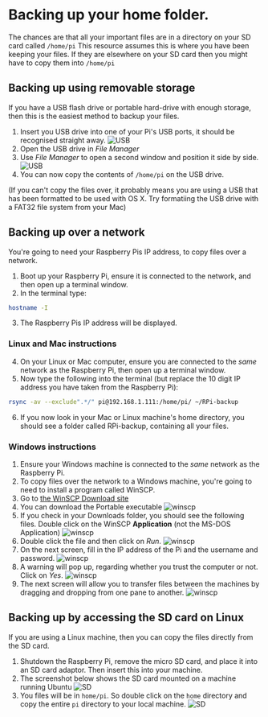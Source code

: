 # Backing up your home folder.

The chances are that all your important files are in a directory on your SD card called `/home/pi`
This resource assumes this is where you have been keeping your files. If they are elsewhere on your SD card then you might have to copy them into `/home/pi`

## Backing up using removable storage

If you have a USB flash drive or portable hard-drive with enough storage, then this is the easiest method to backup your files.

1. Insert you USB drive into one of your Pi's USB ports, it should be recognised straight away.
![USB](images/backup/usb1.png)
2. Open the USB drive in *File Manager*
3. Use *File Manager* to open a second window and position it side by side.
![USB](images/backup/usb2.png)
4. You can now copy the contents of `/home/pi` on the USB drive.

(If you can't copy the files over, it probably means you are using a USB that has been formatted to be used with OS X. Try formatiing the USB drive with a FAT32 file system from your Mac)
## Backing up over a network
You're going to need your Raspberry Pis IP address, to copy files over a network.

1. Boot up your Raspberry Pi, ensure it is connected to the network, and then open up a terminal window.
2. In the terminal type:

```bash
hostname -I
```
3. The Raspberry Pis IP address will be displayed.

### Linux and Mac instructions

4. On your Linux or Mac computer, ensure you are connected to the *same* network as the Raspberry Pi, then open up a terminal window.
5. Now type the following into the terminal (but replace the 10 digit IP address you have taken from the Raspberry Pi):

```bash
rsync -av --exclude".*/" pi@192.168.1.111:/home/pi/ ~/RPi-backup
```

6. If you now look in your Mac or Linux machine's home directory, you should see a folder called RPi-backup, containing all your files.

### Windows instructions

1. Ensure your Windows machine is connected to the *same* network as the Raspberry Pi.
1. To copy files over the network to a Windows machine, you're going to need to install a program called WinSCP.
2. Go to [the WinSCP Download site](http://winscp.net/eng/download.php)
3. You can download the Portable executable
![winscp](images/backup/winscp1.png)
4. If you check in your Downloads folder, you should see the following files. Double click on the WinSCP **Application** (not the MS-DOS Application)
![winscp](images/backup/winscp2.png)
5. Double click the file and then click on *Run*.
![winscp](images/backup/winscp3.png)
6. On the next screen, fill in the IP address of the Pi and the username and password.
![winscp](images/backup/winscp4.png)
7. A warning will pop up, regarding whether you trust the computer or not. Click on *Yes*.
![winscp](images/backup/winscp5.png)
8. The next screen will allow you to transfer files between the machines by dragging and dropping from one pane to another.
![winscp](images/backup/winscp6.png)

## Backing up by accessing the SD card on Linux

If you are using a Linux machine, then you can copy the files directly from the SD card.

1. Shutdown the Raspberry Pi, remove the micro SD card, and place it into an SD card adaptor. Then insert this into your machine.
2. The screenshot below shows the SD card mounted on a machine running Ubuntu
![SD](images/backup/SD1.png)
3. You files will be in `home/pi`. So double click on the `home` directory and copy the entire `pi` directory to your local machine.
![SD](images/backup/SD2.png)
